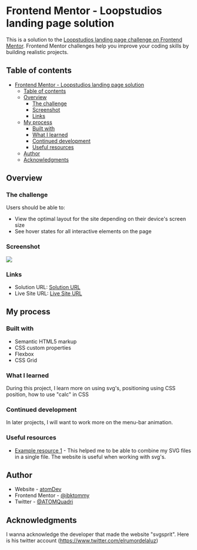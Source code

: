 # Frontend Mentor - Loopstudios landing page solution

This is a solution to the [Loopstudios landing page challenge on Frontend Mentor](https://www.frontendmentor.io/challenges/loopstudios-landing-page-N88J5Onjw). Frontend Mentor challenges help you improve your coding skills by building realistic projects. 

## Table of contents

- [Frontend Mentor - Loopstudios landing page solution](#frontend-mentor---loopstudios-landing-page-solution)
  - [Table of contents](#table-of-contents)
  - [Overview](#overview)
    - [The challenge](#the-challenge)
    - [Screenshot](#screenshot)
    - [Links](#links)
  - [My process](#my-process)
    - [Built with](#built-with)
    - [What I learned](#what-i-learned)
    - [Continued development](#continued-development)
    - [Useful resources](#useful-resources)
  - [Author](#author)
  - [Acknowledgments](#acknowledgments)


## Overview

### The challenge

Users should be able to:

- View the optimal layout for the site depending on their device's screen size
- See hover states for all interactive elements on the page

### Screenshot

![](./screenshot.jpg)

### Links

- Solution URL: [Solution URL](https://github.com/ibktommy/Frontend-Mentor-Challenges/tree/master/loopstudios-landing-page-main)
- Live Site URL: [Live Site URL](https://atomdev-frontendmentor-loopstudious.netlify.app/)

## My process

### Built with

- Semantic HTML5 markup
- CSS custom properties
- Flexbox
- CSS Grid

### What I learned

During this project, I learn more on using svg's, positioning using CSS position, how to use "calc" in CSS


### Continued development

In later projects, I will want to work more on the menu-bar animation.

### Useful resources

- [Example resource 1](https://svgsprit.es) - This helped me to be able to combine my SVG files in a single file. The website is useful when working with svg's.

## Author

- Website - [atomDev](https://atomdev-portfolio.netlify.app)
- Frontend Mentor - [@ibktommy](https://www.frontendmentor.io/profile/ibktommy)
- Twitter - [@ATOMQuadri](https://www.twitter.com/ATOMQuadri)

## Acknowledgments

I wanna acknowledge the developer that made the website "svgsprit". Here is his twitter account (https://www.twitter.com/elrumordelaluz)

